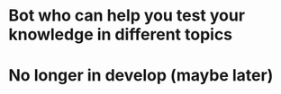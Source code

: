 # Bot who can help you test your knowledge in different topics

# No longer in develop (maybe later)
